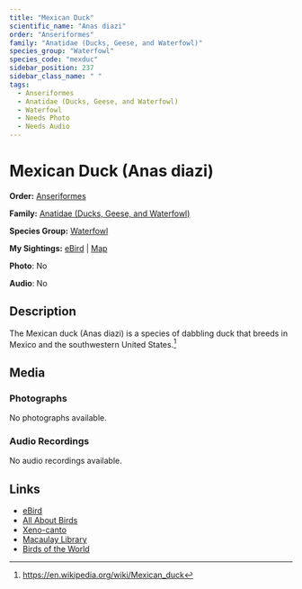 ```yaml
---
title: "Mexican Duck"
scientific_name: "Anas diazi"
order: "Anseriformes"
family: "Anatidae (Ducks, Geese, and Waterfowl)"
species_group: "Waterfowl"
species_code: "mexduc"
sidebar_position: 237
sidebar_class_name: " "
tags: 
  - Anseriformes
  - Anatidae (Ducks, Geese, and Waterfowl)
  - Waterfowl
  - Needs Photo
  - Needs Audio
---
```


# Mexican Duck (Anas diazi)

**Order:** [Anseriformes](/tags/anseriformes)

**Family:** [Anatidae (Ducks, Geese, and Waterfowl)](/tags/anatidae-ducks-geese-and-waterfowl)

**Species Group:** [Waterfowl](/tags/waterfowl)

**My Sightings:** [eBird](https://ebird.org/lifelist?r=world&time=life&spp=mexduc) | [Map](/map?species_code=mexduc)

**Photo**: No 

**Audio**: No

## Description
The Mexican duck (Anas diazi) is a species of dabbling duck that breeds in Mexico and the southwestern United States.[^1]

[^1]: https://en.wikipedia.org/wiki/Mexican_duck

## Media
### Photographs
No photographs available.

### Audio Recordings
No audio recordings available.

## Links
* [eBird](https://ebird.org/species/mexduc) 
* [All About Birds](https://www.allaboutbirds.org/guide/mexduc) 
* [Xeno-canto](https://www.xeno-canto.org/species/anas-diazi) 
* [Macaulay Library](https://search.macaulaylibrary.org/catalog?taxonCode=mexduc&sort=rating_rank_desc)
* [Birds of the World](https://birdsoftheworld.org/bow/species/mexduc)

